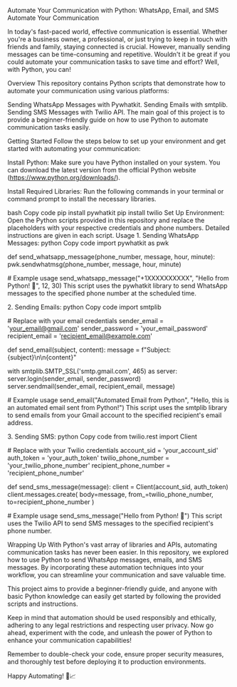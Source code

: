 Automate Your Communication with Python: WhatsApp, Email, and SMS
Automate Your Communication

In today's fast-paced world, effective communication is essential.
Whether you're a business owner, a professional, or just trying to keep
in touch with friends and family, staying connected is crucial. However,
manually sending messages can be time-consuming and repetitive. Wouldn't
it be great if you could automate your communication tasks to save time
and effort? Well, with Python, you can!

Overview This repository contains Python scripts that demonstrate how to
automate your communication using various platforms:

Sending WhatsApp Messages with Pywhatkit. Sending Emails with smtplib.
Sending SMS Messages with Twilio API. The main goal of this project is
to provide a beginner-friendly guide on how to use Python to automate
communication tasks easily.

Getting Started Follow the steps below to set up your environment and
get started with automating your communication:

Install Python: Make sure you have Python installed on your system. You
can download the latest version from the official Python website
(https://www.python.org/downloads/).

Install Required Libraries: Run the following commands in your terminal
or command prompt to install the necessary libraries.

bash Copy code pip install pywhatkit pip install twilio Set Up
Environment: Open the Python scripts provided in this repository and
replace the placeholders with your respective credentials and phone
numbers. Detailed instructions are given in each script. Usage 1.
Sending WhatsApp Messages: python Copy code import pywhatkit as pwk

def send_whatsapp_message(phone_number, message, hour, minute):
pwk.sendwhatmsg(phone_number, message, hour, minute)

\# Example usage send_whatsapp_message("+1XXXXXXXXXX", "Hello from
Python! 🐍", 12, 30) This script uses the pywhatkit library to send
WhatsApp messages to the specified phone number at the scheduled time.

2\. Sending Emails: python Copy code import smtplib

\# Replace with your email credentials sender_email =
'your_email@gmail.com' sender_password = 'your_email_password'
recipient_email = 'recipient_email@example.com'

def send_email(subject, content): message = f"Subject:
{subject}\\n\\n{content}"

with smtplib.SMTP_SSL('smtp.gmail.com', 465) as server:
server.login(sender_email, sender_password)
server.sendmail(sender_email, recipient_email, message)

\# Example usage send_email("Automated Email from Python", "Hello, this
is an automated email sent from Python!") This script uses the smtplib
library to send emails from your Gmail account to the specified
recipient's email address.

3\. Sending SMS: python Copy code from twilio.rest import Client

\# Replace with your Twilio credentials account_sid = 'your_account_sid'
auth_token = 'your_auth_token' twilio_phone_number =
'your_twilio_phone_number' recipient_phone_number =
'recipient_phone_number'

def send_sms_message(message): client = Client(account_sid, auth_token)
client.messages.create( body=message, from\_=twilio_phone_number,
to=recipient_phone_number )

\# Example usage send_sms_message("Hello from Python! 🐍") This script
uses the Twilio API to send SMS messages to the specified recipient's
phone number.

Wrapping Up With Python's vast array of libraries and APIs, automating
communication tasks has never been easier. In this repository, we
explored how to use Python to send WhatsApp messages, emails, and SMS
messages. By incorporating these automation techniques into your
workflow, you can streamline your communication and save valuable time.

This project aims to provide a beginner-friendly guide, and anyone with
basic Python knowledge can easily get started by following the provided
scripts and instructions.

Keep in mind that automation should be used responsibly and ethically,
adhering to any legal restrictions and respecting user privacy. Now go
ahead, experiment with the code, and unleash the power of Python to
enhance your communication capabilities!

Remember to double-check your code, ensure proper security measures, and
thoroughly test before deploying it to production environments.

Happy Automating! 🚀📈

